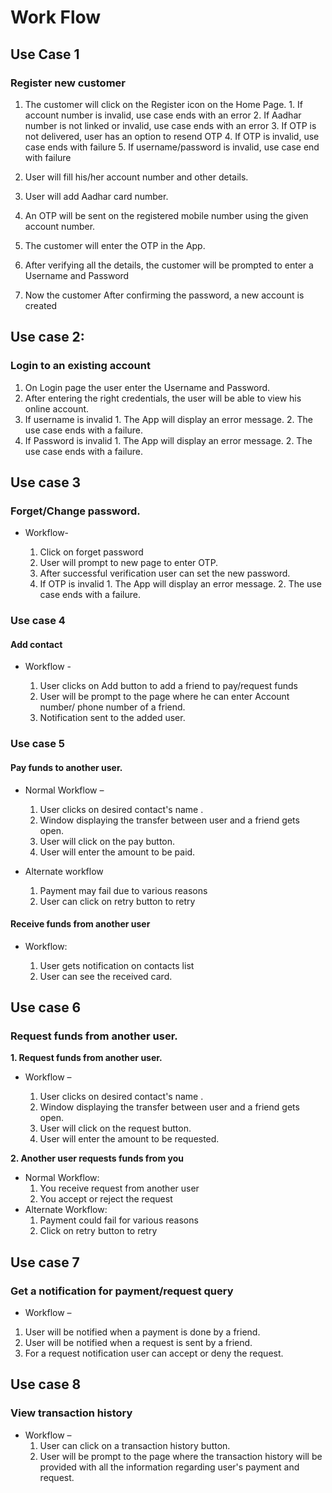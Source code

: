 # Work Flow
## Use Case 1
### Register new customer

  1. The customer will click on the Register icon on the Home Page.
    1. If account number is invalid, use case ends with an error
    2. If Aadhar number is not linked or invalid, use case ends with an error
    3. If OTP is not delivered, user has an option to resend OTP
    4. If OTP is invalid, use case ends with failure
    5. If username/password is invalid, use case end with failure
    
  2. User will fill his/her account number and other details.
  3. User will add Aadhar card number.
  4. An OTP will be sent on the registered mobile number using the given account number.
  5. The customer will enter the OTP in the App.
  6. After verifying all the details, the customer  will be prompted to enter a Username and Password
  7. Now the customer After confirming the password, a new account is created

## Use case 2:
### Login to an existing account
1. On Login page the user enter the Username and Password.
2. After entering the right credentials, the user will be able to view his online account.
  1. If username is invalid
    1. The App will display an error message.
    2. The use case ends with a failure.
  2. If Password is invalid
    1. The App will display an error message.
    2. The use case ends with a failure.

## Use case 3
### Forget/Change password.

* Workflow-

  1. Click on forget password
  2. User will  prompt to new page to enter OTP.
  3. After successful verification user can set the new password.
    1. If OTP is invalid
      1. The App will display an error message.
      2. The use case ends with a failure.


### Use case 4
#### Add contact

* Workflow - 

  1. User clicks on Add button to add a friend to pay/request funds
  2. User will be prompt to the page where he can enter Account number/ phone number of a friend.
  3. Notification sent to the added user.


### Use case 5
#### Pay funds to another user.

* Normal Workflow –

  1. User clicks on desired contact&#39;s name .
  2. Window displaying the transfer between user and a friend gets open.
  3. User will click on the pay button.
  4. User will enter the amount to be paid.

* Alternate workflow

  1. Payment may fail due to various reasons
  2. User can click on retry button to retry 


#### Receive funds from another user
* Workflow:

  1. User gets notification on contacts list
  2. User can see the received card.
    
    
## Use case 6
### Request funds from another user.
**1.  Request funds from another user.**
  
* Workflow –

  1. User clicks on desired contact&#39;s name .
  2. Window displaying the transfer between user and a friend gets open.
  3. User will click on the request button.
  4. User will enter the amount to be requested.

**2. Another user requests funds from you**
* Normal Workflow:
  1. You receive request from another user
  2. You accept or reject the request
* Alternate Workflow:
  1. Payment could fail for various reasons
  2. Click on retry button to retry  
  
## Use case 7
### Get a notification for payment/request query

* Workflow –

1. User will be notified when a payment is done by a friend.
2. User will be notified when a request is sent by a friend.
3. For a request notification user can accept or deny the request.

## Use case 8
###  View transaction history

* Workflow –
   1. User can click on a transaction history button.
  2. User will be prompt to the page where the transaction history will be provided with all the information regarding user&#39;s payment and request.
